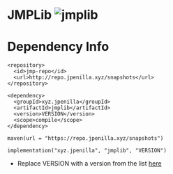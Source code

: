 # JMPLib ![jmplib](https://github.com/jmanpenilla/jmplib/workflows/jmplib/badge.svg)


# Dependency Info

```
<repository>
  <id>jmp-repo</id>
  <url>http://repo.jpenilla.xyz/snapshots</url>
</repository>
```


```
<dependency>
  <groupId>xyz.jpenilla</groupId>
  <artifactId>jmplib</artifactId>
  <version>VERSION</version>
  <scope>compile</scope>
</dependency>
```

```
maven(url = "https://repo.jpenilla.xyz/snapshots")
```


```
implementation("xyz.jpenilla", "jmplib", "VERSION")
```
* Replace VERSION with a version from the list [here](https://repo.jpenilla.xyz/snapshots/xyz/jpenilla/jmplib)